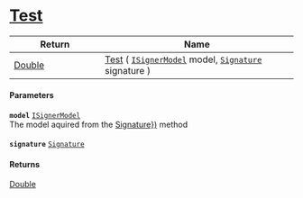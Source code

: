 # [Test](./WeightedClassifier--Test.md)



| Return<div><a href="#"><img width=225></a></div> | Name<div><a href="#"><img width=525></a></div> | 
| --- | --- | 
| [Double](https://docs.microsoft.com/en-us/dotnet/api/System.Double) | [Test](./WeightedClassifier--Test.md) ( [`ISignerModel`](./../../../Pipeline/ISignerModel.md) model, [`Signature`](./../../../Signature.md) signature ) | 


#### Parameters
**`model`**  [`ISignerModel`](./../../../Pipeline/ISignerModel.md)<br>The model aquired from the [Signature})](https://github.com/sigstat/sigstat/blob/develop/docs/md/SigStat/Common/Pipeline/IClassifier/Train(System/Collections/Generic/List{SigStat/Common/Signature}).md) method<br><br>**`signature`**  [`Signature`](./../../../Signature.md)<br>
#### Returns
[Double](https://docs.microsoft.com/en-us/dotnet/api/System.Double)<br>

